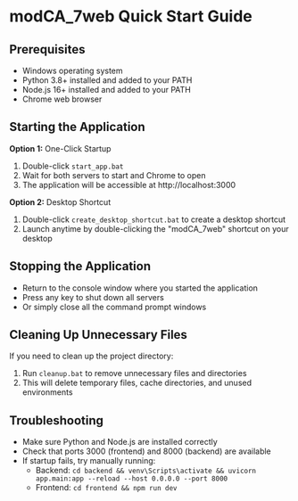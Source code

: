 # modCA_7web Quick Start Guide

## Prerequisites
- Windows operating system
- Python 3.8+ installed and added to your PATH
- Node.js 16+ installed and added to your PATH
- Chrome web browser

## Starting the Application

**Option 1:** One-Click Startup
1. Double-click `start_app.bat`
2. Wait for both servers to start and Chrome to open
3. The application will be accessible at http://localhost:3000

**Option 2:** Desktop Shortcut
1. Double-click `create_desktop_shortcut.bat` to create a desktop shortcut
2. Launch anytime by double-clicking the "modCA_7web" shortcut on your desktop

## Stopping the Application
- Return to the console window where you started the application
- Press any key to shut down all servers
- Or simply close all the command prompt windows

## Cleaning Up Unnecessary Files
If you need to clean up the project directory:
1. Run `cleanup.bat` to remove unnecessary files and directories
2. This will delete temporary files, cache directories, and unused environments

## Troubleshooting
- Make sure Python and Node.js are installed correctly
- Check that ports 3000 (frontend) and 8000 (backend) are available
- If startup fails, try manually running:
  - Backend: `cd backend && venv\Scripts\activate && uvicorn app.main:app --reload --host 0.0.0.0 --port 8000`
  - Frontend: `cd frontend && npm run dev` 